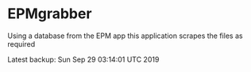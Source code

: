 # EPMgrabber
Using a database from the EPM app this application scrapes the files as required


Latest backup: Sun Sep 29 03:14:01 UTC 2019
